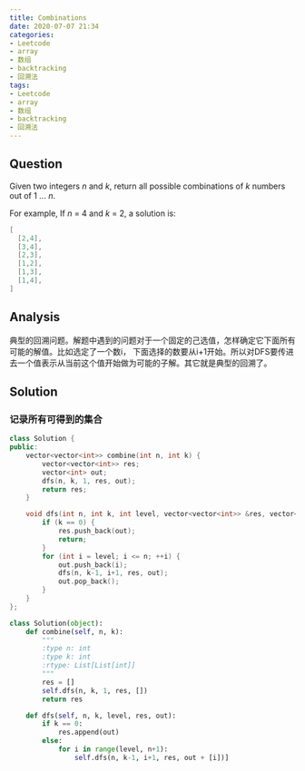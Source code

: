 ```yaml
---
title: Combinations
date: 2020-07-07 21:34
categories:
- Leetcode
- array
- 数组
- backtracking
- 回溯法
tags:
- Leetcode
- array
- 数组
- backtracking
- 回溯法
---
```


## Question

Given two integers *n* and *k*, return all possible combinations of *k* numbers out of 1 ... *n*.

For example,
If *n* = 4 and *k* = 2, a solution is:

```c++
[
  [2,4],
  [3,4],
  [2,3],
  [1,2],
  [1,3],
  [1,4],
]
```


## Analysis
典型的回溯问题。解题中遇到的问题对于一个固定的己选值，怎样确定它下面所有可能的解值。比如选定了一个数i， 下面选择的数要从i+1开始。所以对DFS要传进去一个值表示从当前这个值开始做为可能的子解。其它就是典型的回溯了。

## Solution

### 记录所有可得到的集合
```c++
class Solution {
public:
    vector<vector<int>> combine(int n, int k) {
        vector<vector<int>> res;
        vector<int> out;
        dfs(n, k, 1, res, out);
        return res;
    }

    void dfs(int n, int k, int level, vector<vector<int>> &res, vector<int> &out) {
        if (k == 0) {
            res.push_back(out);
            return;
        }
        for (int i = level; i <= n; ++i) {
            out.push_back(i);
            dfs(n, k-1, i+1, res, out);
            out.pop_back();
        }
    }
};
```

```python
class Solution(object):
    def combine(self, n, k):
        """
        :type n: int
        :type k: int
        :rtype: List[List[int]]
        """
        res = []
        self.dfs(n, k, 1, res, [])
        return res

    def dfs(self, n, k, level, res, out):
        if k == 0:
            res.append(out)
        else:
            for i in range(level, n+1):
                self.dfs(n, k-1, i+1, res, out + [i])]
```
